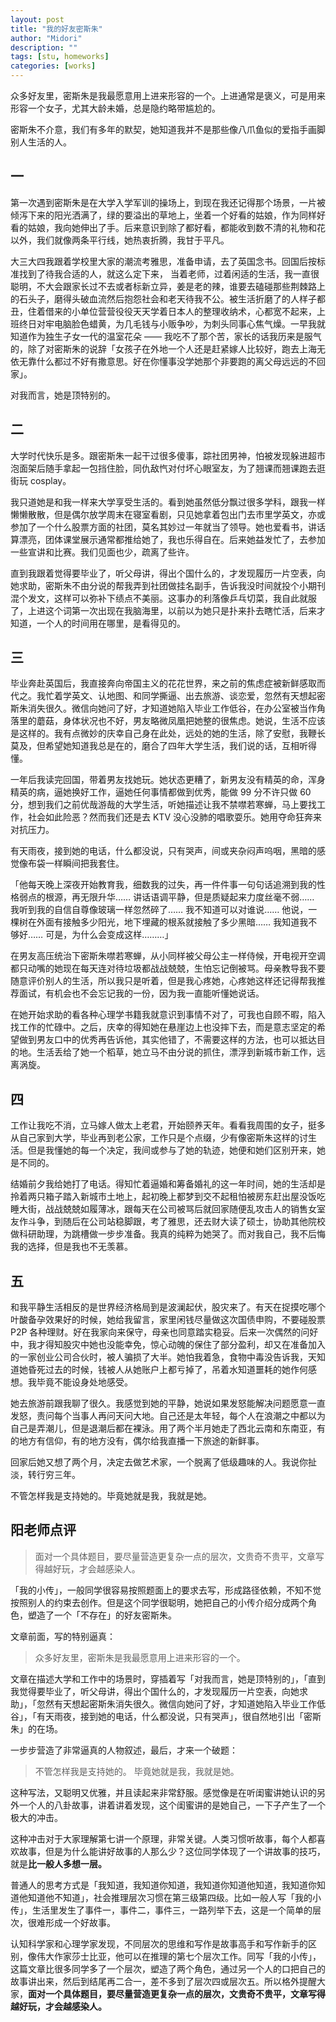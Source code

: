 ```yaml
---
layout: post
title: "我的好友密斯朱"
author: "Midori"
description: ""
tags: [stu, homeworks]
categories: [works]
---
```


众多好友里，密斯朱是我最愿意用上进来形容的一个。上进通常是褒义，可是用来形容一个女子，尤其大龄未婚，总是隐约略带尴尬的。

密斯朱不介意，我们有多年的默契，她知道我并不是那些像八爪鱼似的爱指手画脚别人生活的人。

## 一

第一次遇到密斯朱是在大学入学军训的操场上，到现在我还记得那个场景，一片被倾泻下来的阳光洒满了，绿的要溢出的草地上，坐着一个好看的姑娘，作为同样好看的姑娘，我向她伸出了手。后来意识到除了都好看，都能收到数不清的礼物和花以外，我们就像两条平行线，她热衷折腾，我甘于平凡。

大三大四我跟着学校里大家的潮流考雅思，准备申请，去了英国念书。回国后按标准找到了待我合适的人，就这么定下来， 当着老师，过着闲适的生活，我一直很聪明，不大会跟家长过不去或者标新立异，姜是老的辣，谁要去磕碰那些荆棘路上的石头子，磨得头破血流然后抱怨社会和老天待我不公。被生活折磨了的人样子都丑，住着借来的小单位营营役役天天学着日本人的整理收纳术，心都宽不起来，上班终日对牢电脑脸色蜡黄，为几毛钱与小贩争吵，为刺头同事心焦气燥。一早我就知道作为独生子女一代的温室花朵 —— 我吃不了那个苦，家长的话我历来是服气的，除了对密斯朱的说辞「女孩子在外地一个人还是赶紧嫁人比较好，跑去上海无依无靠什么都过不好有撒意思。好在你懂事没学她那个非要跑的离父母远远的不回家」。

对我而言，她是顶特别的。

## 二

大学时代快乐是多。跟密斯朱一起干过很多傻事，踪社团男神，怕被发现躲进超市泡面架后随手拿起一包挡住脸，同仇敌忾对付坏心眼室友，为了翘课而翘课跑去逛街玩 cosplay。

我只道她是和我一样来大学享受生活的。看到她虽然低分飘过很多学科，跟我一样懒懒散散，但是偶尔放学周末在寝室看剧，只见她拿着包出门去市里学英文，亦或参加了一个什么股票方面的社团，莫名其妙过一年就当了领导。她也爱看书，讲话算漂亮，团体课堂展示通常都推给她了，我也乐得自在。后来她益发忙了，去参加一些宣讲和比赛。我们见面也少，疏离了些许。

直到我跟着觉得要毕业了，听父母讲，得出个国什么的，才发现履历一片空表，向她求助，密斯朱不由分说的帮我弄到社团做挂名副手，告诉我没时间就投个小期刊混个发文，这样可以弥补下绩点不美丽。这事办的利落像乒乓切菜，我自此就服了，上进这个词第一次出现在我脑海里，以前以为她只是扑来扑去瞎忙活，后来才知道，一个人的时间用在哪里，是看得见的。

## 三

毕业奔赴英国后，我直接奔向帝国主义的花花世界，来之前的焦虑症被新鲜感取而代之。我忙着学英文、认地图、和同学撕逼、出去旅游、谈恋爱，忽然有天想起密斯朱消失很久。微信向她问了好，才知道她陷入毕业工作低谷，在办公室被当作角落里的蘑菇，身体状况也不好，男友略微凤凰把她整的很焦虑。她说，生活不应该是这样的。我有点微妙的庆幸自己身在此处，远处的她的生活，除了安慰，我鞭长莫及，但希望她知道我总是在的，磨合了四年大学生活，我们说的话，互相听得懂。

一年后我读完回国，带着男友找她玩。她状态更糟了，新男友没有精英的命，浑身精英的病，逼她换好工作，逼她任何事情都做到优秀，能做 99 分不许只做 60 分，想到我们之前优哉游哉的大学生活，听她描述让我不禁噤若寒蝉，马上要找工作，社会如此险恶？然而我们还是去 KTV 没心没肺的唱歌耍乐。她用夺命狂奔来对抗压力。

有天雨夜，接到她的电话，什么都没说，只有哭声，间或夹杂闷声呜咽，黑暗的感觉像布袋一样瞬间把我套住。

「他每天晚上深夜开始教育我，细数我的过失，再一件件事一句句话追溯到我的性格弱点的根源，再无限升华…… 讲话语调平静，但是质疑起来力度丝毫不弱…… 我听到我的自信自尊像玻璃一样忽然碎了…… 我不知道可以对谁说…… 他说，一棵树在外面有接触多少阳光，地下埋藏的根系就接触了多少黑暗…… 我知道我不够好…… 可是，为什么会变成这样………」

在男友高压统治下密斯朱噤若寒蝉，从小同样被父母公主一样侍候，开电视开空调都只动嘴的她现在每天连对待垃圾都战战兢兢，生怕忘记倒被骂。母亲教导我不要随意评价别人的生活，所以我只是听着，但是我心疼她，心疼她这样还记得帮我推荐面试，有机会也不会忘记我的一份，因为我一直能听懂她说话。

在她开始求助的看各种心理学书籍我就意识到事情不对了，可我也自顾不暇，陷入找工作的忙碌中。之后，庆幸的得知她在悬崖边上也没摔下去，而是意志坚定的希望做到男友口中的优秀再告诉他，其实他错了，不需要这样的方法，也可以抵达目的地。生活丢给了她一个稻草，她立马不由分说的抓住，漂浮到新城市新工作，远离涡旋。

## 四

工作让我吃不消，立马嫁人做太上老君，开始颐养天年。看看我周围的女子，挺多从自己家到大学，毕业再到老公家，工作只是个点缀，少有像密斯朱这样的讨生活。但是我懂她的每一个决定，我间或参与了她的轨迹，她便和她们区别开来，她是不同的。

结婚前夕我给她打了电话。得知忙着逼婚和筹备婚礼的这一年时间，她的生活却是拎着两只箱子踏入新城市土地上，起初晚上都梦到交不起租怕被房东赶出屋没饭吃睡大街，战战兢兢如履薄冰，跟每天在公司被骂后就回家随便乱攻击人的销售女室友作斗争，到随后在公司站稳脚跟，考了雅思，还去财大读了硕士，协助其他院校做科研助理，为跳槽做一步步准备。我真的纯粹为她哭了。而对我自己，我不后悔我的选择，但是我也不无羡慕。

## 五

和我平静生活相反的是世界经济格局到是波澜起伏，股灾来了。有天在捉摸吃哪个叶酸备孕效果好的时候，她给我留言，家里闲钱尽量做这次国债申购，不要碰股票 P2P 各种理财。好在我家向来保守，母亲也同意踏实稳妥。后来一次偶然的问好中，我才得知股灾中她也没能幸免，惊心动魄的保住了部分盈利，却又在准备加入的一家创业公司合伙时，被人骗损了大半。她怕我着急，食物中毒没告诉我，天知道她昏死过去的时候，钱被人从她账户上都亏掉了，吊着水知道噩耗的她作何感想。我毕竟不能设身处地感受。

她去旅游前跟我聊了很久。我感觉到她的平静，她说如果发怒能解决问题愿意一直发怒，责问每个当事人再问天问大地。自己还是太年轻，每个人在浪潮之中都以为自己是弄潮儿，但是退潮后都在裸泳。用了两个半月她走了西北云南和东南亚，有的地方有信仰，有的地方没有，偶尔给我直播一下旅途的新鲜事。

回家后她又想了两个月，决定去做艺术家，一个脱离了低级趣味的人。我说你扯淡，转行穷三年。

不管怎样我是支持她的。毕竟她就是我，我就是她。

## 阳老师点评

> 面对一个具体题目，要尽量营造更复杂一点的层次，文贵奇不贵平，文章写得越好玩，才会越感染人。

「我的小传」，一般同学很容易按照题面上的要求去写，形成路径依赖，不知不觉按照别人的约束去创作。但是这个同学很聪明，她把自己的小传介绍分成两个角色，塑造了一个「不存在」的好友密斯朱。

文章前面，写的特别逼真：

> 众多好友里，密斯朱是我最愿意用上进来形容的一个。

文章在描述大学和工作中的场景时，穿插着写「对我而言，她是顶特别的」，「直到我觉得要毕业了，听父母讲，得出个国什么的，才发现履历一片空表，向她求助」，「忽然有天想起密斯朱消失很久。微信向她问了好，才知道她陷入毕业工作低谷」，「有天雨夜，接到她的电话，什么都没说，只有哭声」，很自然地引出「密斯朱」的在场。

一步步营造了非常逼真的人物叙述，最后，才来一个破题：

> 不管怎样我是支持她的。 毕竟她就是我，我就是她。

这种写法，又聪明又优雅，并且读起来非常舒服。感觉像是在听闺蜜讲她认识的另外一个人的八卦故事，讲着讲着发现，这个闺蜜讲的是她自己，一下子产生了一个极大的冲击。

这种冲击对于大家理解第七讲一个原理，非常关键。人类习惯听故事，每个人都喜欢故事，但是为什么能讲好故事的人那么少？这位同学体现了一个讲故事的技巧，就是**比一般人多想一层。**

普通人的思考方式是「我知道，我知道你知道，我知道你知道他知道，我知道你知道他知道他不知道」，社会推理层次习惯在第三级第四级。比如一般人写「我的小传」，生活里发生了事件一，事件二，事件三，一路列举下去，这是一个简单的层次，很难形成一个好故事。

认知科学家和心理学家发现，不同层次的思维和写作是故事高手和写作新手的区别，像伟大作家莎士比亚，他可以在推理的第七个层次工作。同写「我的小传」，这篇文章比很多同学多了一个层次，塑造了两个角色，通过另一个人的口把自己的故事讲出来，然后到结尾再二合一，差不多到了层次四或层次五。所以格外提醒大家，**面对一个具体题目，要尽量营造更复杂一点的层次，文贵奇不贵平，文章写得越好玩，才会越感染人。**


